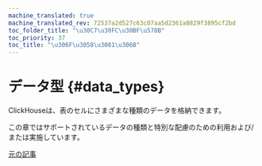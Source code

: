 ```yaml
---
machine_translated: true
machine_translated_rev: 72537a2d527c63c07aa5d2361a8829f3895cf2bd
toc_folder_title: "\u30C7\u30FC\u30BF\u578B"
toc_priority: 37
toc_title: "\u306F\u3058\u3081\u306B"
---
```


# データ型 {#data_types}

ClickHouseは、表のセルにさまざまな種類のデータを格納できます。

この章ではサポートされているデータの種類と特別な配慮のための利用および/または実施しています。

[元の記事](https://clickhouse.tech/docs/en/data_types/) <!--hide-->
